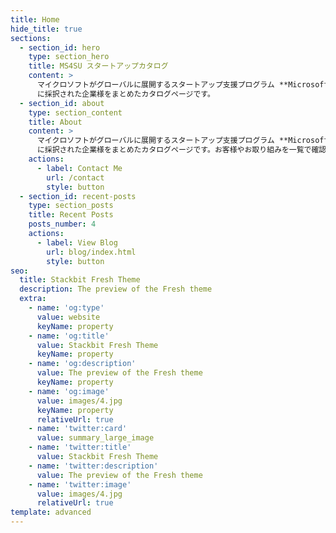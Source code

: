 ```yaml
---
title: Home
hide_title: true
sections:
  - section_id: hero
    type: section_hero
    title: MS4SU スタートアップカタログ
    content: >
      マイクロソフトがグローバルに展開するスタートアップ支援プログラム **Microsoft for Startups**
      に採択された企業様をまとめたカタログページです。
  - section_id: about
    type: section_content
    title: About
    content: >
      マイクロソフトがグローバルに展開するスタートアップ支援プログラム **Microsoft for Startups**
      に採択された企業様をまとめたカタログページです。お客様やお取り組みを一覧で確認することができます。お引き合わせやご紹介依頼は下記フォームよりご連絡ください！
    actions:
      - label: Contact Me
        url: /contact
        style: button
  - section_id: recent-posts
    type: section_posts
    title: Recent Posts
    posts_number: 4
    actions:
      - label: View Blog
        url: blog/index.html
        style: button
seo:
  title: Stackbit Fresh Theme
  description: The preview of the Fresh theme
  extra:
    - name: 'og:type'
      value: website
      keyName: property
    - name: 'og:title'
      value: Stackbit Fresh Theme
      keyName: property
    - name: 'og:description'
      value: The preview of the Fresh theme
      keyName: property
    - name: 'og:image'
      value: images/4.jpg
      keyName: property
      relativeUrl: true
    - name: 'twitter:card'
      value: summary_large_image
    - name: 'twitter:title'
      value: Stackbit Fresh Theme
    - name: 'twitter:description'
      value: The preview of the Fresh theme
    - name: 'twitter:image'
      value: images/4.jpg
      relativeUrl: true
template: advanced
---
```

